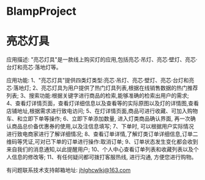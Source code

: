 # BlampProject
# 亮芯灯具

应用描述: "亮芯灯具"是一款线上购买灯的应用,包括亮芯·吊灯、亮芯·壁灯、亮芯·台灯和亮芯·落地灯等。

应用功能: 
      1、"亮芯灯具"提供四类灯类型:亮芯·吊灯、亮芯·壁灯、亮芯·台灯和亮芯·落地灯; 
      2、亮芯灯具为用户提供了热门灯具列表,根据在线销售数据的热门推荐列表; 
      3、搜索功能:根据关键字进行商品的检索,能够准确的检索出用户的需求; 
      4、查看灯详情页面，查看灯详细信息以及查看等的实际原图以及灯的详情图,查看店铺地址,根据需求进行致电访问; 
      5、在灯详情页面,商品可进行收藏、可加入购物车、和立即下单等操作; 
      6、立即下单添加数量, 进入灯类商品确认界面, 再一次确认商品总价备优惠券的使用,以及注信息填写; 
      7、下单时, 可以根据用户实际情况进行致电商家进行了解详细情况; 
      8、查看订单详情,了解灯类订单详细信息,订单二维码等凭证,可对已下单的订单进行操作:取消订单; 
      9、订单状态发生变化都会收到来自我们的消息通知,以此提醒用户;
      10、个人中心查看订单列表和收藏列表以及个人信息的修改等;
      11、有任何疑问都可拨打客服热线, 进行沟通, 方便您进行购物。

有问题联系技术支持邮箱地址: jhlghcwlkj@163.com
